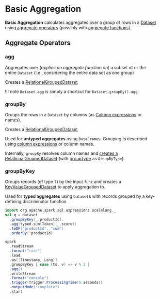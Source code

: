 # Basic Aggregation

**Basic Aggregation** calculates aggregates over a group of rows in a [Dataset](../Dataset.md) using [aggregate operators](#aggregate-operators) (possibly with [aggregate functions](../functions/index.md#aggregate-functions)).

## Aggregate Operators

### <span id="agg"> agg

Aggregates over (_applies an aggregate function on_) a subset of or the entire `Dataset` (i.e., considering the entire data set as one group)

Creates a [RelationalGroupedDataset](RelationalGroupedDataset.md)

!!! note
    `Dataset.agg` is simply a shortcut for `Dataset.groupBy().agg`.

### <span id="groupBy"> groupBy

Groups the rows in a `Dataset` by columns (as [Column expressions](../Column.md) or names).

Creates a [RelationalGroupedDataset](RelationalGroupedDataset.md)

Used for **untyped aggregates** using `DataFrame`s. Grouping is described using [column expressions](../Column.md) or column names.

Internally, `groupBy` resolves column names and [creates a RelationalGroupedDataset](RelationalGroupedDataset.md#creating-instance) (with [groupType](RelationalGroupedDataset.md#groupType) as `GroupByType`).

### <span id="groupByKey"> groupByKey

Groups records (of type `T`) by the input `func` and creates a [KeyValueGroupedDataset](KeyValueGroupedDataset.md) to apply aggregation to.

Used for **typed aggregates** using `Dataset`s with records grouped by a key-defining discriminator function

```scala
import org.apache.spark.sql.expressions.scalalang._
val q = dataset
  .groupByKey(_.productId).
  .agg(typed.sum[Token](_.score))
  .toDF("productId", "sum")
  .orderBy('productId)
```

```scala
spark
  .readStream
  .format("rate")
  .load
  .as[(Timestamp, Long)]
  .groupByKey { case (ts, v) => v % 2 }
  .agg()
  .writeStream
  .format("console")
  .trigger(Trigger.ProcessingTime(5.seconds))
  .outputMode("complete")
  .start
```
